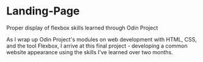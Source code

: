 # Landing-Page
Proper display of flexbox skills learned through Odin Project

As I wrap up Odin Project's modules on web development with HTML, CSS, and the tool Flexbox, I arrive at this final project - developing a common website appearance using the skills I've learned over two months. 
